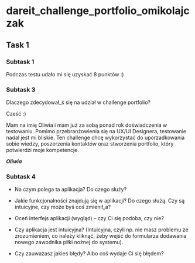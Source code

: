 # dareit_challenge_portfolio_omikolajczak


## Task 1


### Subtask 1
Podczas testu udało mi się uzyskać 8 punktów :)


### Subtask 3
Dlaczego zdecydował_ś się na udział w challenge portfolio?

Cześć :) 

Mam na imię Oliwia i mam już za sobą ponad rok doświadczenia w testowaniu. Pomimo przebranżowienia się na UX/UI Designera, testowanie nadal jest mi bliskie. Ten challenge chcę wykorzystać do uporzadkowania sobie wiedzy, poszerzenia kontaktów oraz stworzenia portfolio, który potwierdzi moje kompetencje. 

***Oliwia***


### Subtask 4

- Na czym polega ta aplikacja? Do czego służy?


- Jakie funkcjonalności znajdują się w aplikacji? Do czego służą. Czy są intuicyjne, czy może byś coś zmienił_a?


- Oceń interfejs aplikacji (wygląd) – czy Ci się podoba, czy nie?


- Czy aplikacja jest intuicyjna? (Intuicyjna, czyli np. nie masz problemu ze zrozumieniem, co należy kliknąć, żeby wejść do formularza dodawania nowego zawodnika piłki nożnej do systemu).


- Czy zauważasz jakieś błędy? Albo coś wydaje Ci się błędem?
